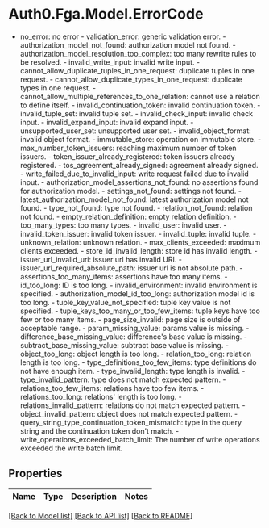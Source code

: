 # Auth0.Fga.Model.ErrorCode
- no_error: no error  - validation_error: generic validation error.  - authorization_model_not_found: authorization model not found.  - authorization_model_resolution_too_complex: too many rewrite rules to be resolved.  - invalid_write_input: invalid write input.  - cannot_allow_duplicate_tuples_in_one_request: duplicate tuples in one request.  - cannot_allow_duplicate_types_in_one_request: duplicate types in one request.  - cannot_allow_multiple_references_to_one_relation: cannot use a relation to define itself.  - invalid_continuation_token: invalid continuation token.  - invalid_tuple_set: invalid tuple set.  - invalid_check_input: invalid check input.  - invalid_expand_input: invalid expand input.  - unsupported_user_set: unsupported user set.  - invalid_object_format: invalid object format.  - immutable_store: operation on immutable store.  - max_number_token_issuers: reaching maximum number of token issuers.  - token_issuer_already_registered: token issuers already registered.  - tos_agreement_already_signed: agreement already signed.  - write_failed_due_to_invalid_input: write request failed due to invalid input.  - authorization_model_assertions_not_found: no assertions found for authorization model.  - settings_not_found: settings not found.  - latest_authorization_model_not_found: latest authorization model not found.  - type_not_found: type not found.  - relation_not_found: relation not found.  - empty_relation_definition: empty relation definition.  - too_many_types: too many types.  - invalid_user: invalid user.  - invalid_token_issuer: invalid token issuer.  - invalid_tuple: invalid tuple.  - unknown_relation: unknown relation.  - max_clients_exceeded: maximum clients exceeded.  - store_id_invalid_length: store id has invalid length.  - issuer_url_invalid_uri: issuer url has invalid URI.  - issuer_url_required_absolute_path: issuer url is not absolute path.  - assertions_too_many_items: assertions have too many items.  - id_too_long: ID is too long.  - invalid_environment: invalid environment is specified.  - authorization_model_id_too_long: authorization model id is too long.  - tuple_key_value_not_specified: tuple key value is not specified.  - tuple_keys_too_many_or_too_few_items: tuple keys have too few or too many items.  - page_size_invalid: page size is outside of acceptable range.  - param_missing_value: params value is missing.  - difference_base_missing_value: difference's base value is missing.  - subtract_base_missing_value: subtract base value is missing.  - object_too_long: object length is too long.  - relation_too_long: relation length is too long.  - type_definitions_too_few_items: type definitions do not have enough item.  - type_invalid_length: type length is invalid.  - type_invalid_pattern: type does not match expected pattern.  - relations_too_few_items: relations have too few items.  - relations_too_long: relations' length is too long.  - relations_invalid_pattern: relations do not match expected pattern.  - object_invalid_pattern: object does not match expected pattern.  - query_string_type_continuation_token_mismatch: type in the query string and the continuation token don't match.  - write_operations_exceeded_batch_limit: The number of write operations exceeded the write batch limit.

## Properties

Name | Type | Description | Notes
------------ | ------------- | ------------- | -------------

[[Back to Model list]](../README.md#models) [[Back to API list]](../README.md#api-endpoints) [[Back to README]](../README.md)

